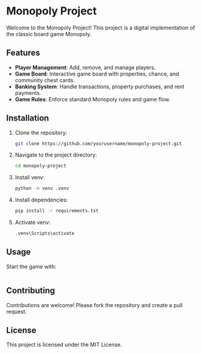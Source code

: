 # Monopoly Project

Welcome to the Monopoly Project! This project is a digital implementation of the classic board game Monopoly.

## Features

- **Player Management**: Add, remove, and manage players.
- **Game Board**: Interactive game board with properties, chance, and community chest cards.
- **Banking System**: Handle transactions, property purchases, and rent payments.
- **Game Rules**: Enforce standard Monopoly rules and game flow.

## Installation

1. Clone the repository:
    ```sh
    git clone https://github.com/yourusername/monopoly-project.git
    ```
2. Navigate to the project directory:
    ```sh
    cd monopoly-project
    ```
3. Install venv:
    ```sh
    python -m venv .venv
    ```
4. Install dependencies:
    ```sh
    pip install -r requirements.txt
    ```
5. Activate venv:
    ```sh
    .venv\Scripts\activate
    ```

## Usage

Start the game with:
```sh
```

## Contributing

Contributions are welcome! Please fork the repository and create a pull request.

## License

This project is licensed under the MIT License.
